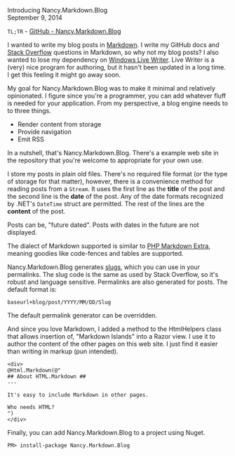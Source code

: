 Introducing Nancy.Markdown.Blog  
September 9, 2014

`TL;TR` - [GitHub - Nancy.Markdown.Blog](https://github.com/mike-ward/Nancy.Markdown.Blog)

I wanted to write my blog posts in [Markdown](http://daringfireball.net/projects/markdown/syntax). I write my GitHub docs and [Stack Overflow](http://stackoverflow.com) questions in Markdown, so why not my blog posts? I also wanted to lose my dependency on [Windows Live Writer](http://www.wikiwand.com/en/Windows_Live_Writer). Live Writer is a (very) nice program for authoring, but it hasn't been updated in a long time. I get this feeling it might go away soon.

My goal for Nancy.Markdown.Blog was to make it minimal and relatively opinionated. I figure since you're a programmer, you can add whatever fluff is needed for your application. From my perspective, a blog engine needs to to three things.

- Render content from storage
- Provide navigation
- Emit RSS

In a nutshell, that's Nancy.Markdown.Blog. There's a example web site in the repository that you're welcome to appropriate for your own use.

I store my posts in plain old files. There's no required file format (or the type of storage for that matter), however, there is a convenience method for reading posts from a `Stream`. It uses the first line as the **title** of the post and the second line is the **date** of the post. Any of the date formats recognized by .NET's `DateTime` struct are permitted. The rest of the lines are the **content** of the post.

Posts can be, "future dated". Posts with dates in the future are not displayed.

The dialect of Markdown supported is similar to [PHP Markdown Extra](https://michelf.ca/projects/php-markdown/extra/), meaning goodies like code-fences and tables are supported.

Nancy.Markdown.Blog generates [slugs](http://codex.wordpress.org/Glossary#Post_Slug), which you can use in your permalinks. The slug code is the same as used by Stack Overflow, so it's robust and language sensitive. Permalinks are also generated for posts. The default format is:

`baseurl+blog/post/YYYY/MM/DD/Slug`

The default permalink generator can be overridden.

And since you love Markdown, I added a method to the HtmlHelpers class that allows insertion of, "Markdown Islands" into a Razor view. I use it to author the content of the other pages on this web site. I just find it easier than writing in markup (pun intended).

~~~
<div>
@Html.Markdown(@"
## About HTML.Markdown ##
---

It's easy to include Markdown in other pages.

Who needs HTML?
")
</div>
~~~

Finally, you can add Nancy.Markdown.Blog to a project using Nuget.

`PM> install-package Nancy.Markdown.Blog` 